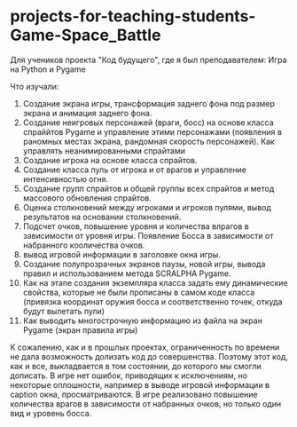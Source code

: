 # projects-for-teaching-students-Game-Space_Battle
Для учеников проекта "Код будущего", где я был преподавателем: Игра на Python и Pygame

Что изучали:
1. Создание экрана игры, трансформация заднего фона под размер экрана и анимация заднего фона.
2. Создание неигровых персонажей (враги, босс) на основе класса спраййтов Pygame и управление этими персонажами (появления в раномных местах экрана, рандомная скорость персонажей). Как управлять неанимированными спрайтами
3. Создание игрока на основе класса спрайтов.
4. Создание класса пуль от игрока и от врагов и управление интенсивностью огня.
5. Создание групп спрайтов и общей группы всех спрайтов и метод массового обновления спрайтов.
6. Оценка столкновений между игроками и игроков пулями, вывод результатов на основании столкновений.
7. Подсчет очков, повышение уровня и количества влрагов в зависимости от уровня игры. Появление Босса в зависимости от набранного кооличества очков.
8. вывод игровой информации в заголовке окна игры.
9. Создание полупрозрачных экранов паузы, новой игры, вывода правил и использованием метода SCRALPHA Pygame.
10. Как на этапе создания экземпляра класса задать ему динамические свойства, которые не были прописаны в самом коде класса (привязка координат оружия босса и соответственно точек, откуда будут вылетать пули)
11. Как выводить многострочную информацию из файла на экран Pygame (экран правила игры)

К сожалению, как и в прошлых проектах, ограниченность по времени не дала возможность долизать код до совершенства. Поэтому этот код, как и все, выкладвается в том состоянии, до которого мы смогли дописать. В игре нет ошибок, приводящих к исключениям, но некоторые оплошности, например в выводе игровой информации в caption окна, просматриваются. В игре реализовано повышение количества врагов в зависимости от набранных очков,  но только один вид и уровень босса.
